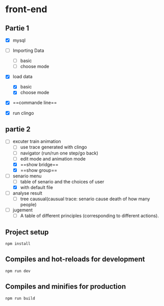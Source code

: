# front-end
## Partie 1
- [x] mysql
- [ ] Importing Data
  - [ ] basic
  - [ ] choose mode
- [x] load data
  - [x] basic
  - [x] choose mode
- [x] ==commande line==
- [x] run clingo


## partie 2
- [ ] excuter train animation
  - [ ] use trace generated with clingo
  - [ ] navigator (run/run one step/go back)
  - [ ] edit mode and animation mode
  - [x] ==show bridge==
  - [x] ==show group==
- [ ] senario menu
  - [ ] table of senario and the choices of user
  - [x] with default file
- [ ] analyse result
  - [ ] tree causual(causual trace: senario cause death of how many people)
- [ ] jugement
  - [ ] A table of different principles (corresponding to different actions).

## Project setup

```
npm install
```

## Compiles and hot-reloads for development

```
npm run dev
```

## Compiles and minifies for production

```
npm run build
```
